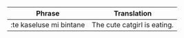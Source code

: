 | Phrase | Translation |
| -------- | ----------- |
| :te kaseluse mi  bintane | The cute catgirl is eating. |
